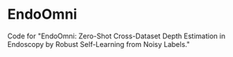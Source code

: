 # EndoOmni
Code for "EndoOmni: Zero-Shot Cross-Dataset Depth Estimation in Endoscopy by Robust Self-Learning from Noisy Labels."
